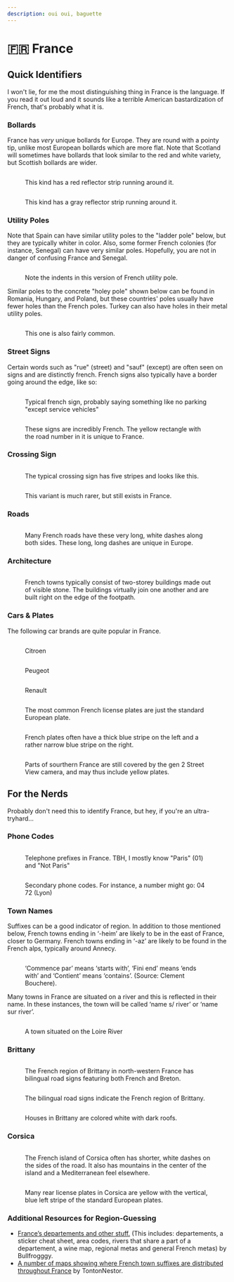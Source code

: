```yaml
---
description: oui oui, baguette
---
```


# 🇫🇷 France

## Quick Identifiers

I won't lie, for me the most distinguishing thing in France is the language. If you read it out loud and it sounds like a terrible American bastardization of French, that's probably what it is.

### Bollards

France has _very_ unique bollards for Europe. They are round with a pointy tip, unlike most European bollards which are more flat. Note that Scotland will sometimes have bollards that look similar to the red and white variety, but Scottish bollards are wider.

<div>

<figure><img src="../../../.gitbook/assets/French_Bollard_2.png" alt=""><figcaption><p>This kind has a red reflector strip running around it.</p></figcaption></figure>

 

<figure><img src="../../../.gitbook/assets/French_Bollard_1.png" alt=""><figcaption><p>This kind has a gray reflector strip running around it.</p></figcaption></figure>

</div>

### Utility Poles

Note that Spain can have similar utility poles to the "ladder pole" below, but they are typically whiter in color. Also, some former French colonies (for instance, Senegal) can have very similar poles. Hopefully, you are not in danger of confusing France and Senegal.

<figure><img src="../../../.gitbook/assets/French_Ladder_Pole.png" alt=""><figcaption><p>Note the indents in this version of French utility pole.</p></figcaption></figure>

Similar poles to the concrete "holey pole" shown below can be found in Romania, Hungary, and Poland, but these countries' poles usually have fewer holes than the French poles. Turkey can also have holes in their metal utility poles.

<figure><img src="../../../.gitbook/assets/French_Holey_Pole.png" alt=""><figcaption><p>This one is also fairly common.</p></figcaption></figure>

### Street Signs

Certain words such as "rue" (street) and "sauf" (except) are often seen on signs and are distinctly french. French signs also typically have a border going around the edge, like so:

<figure><img src="../../../.gitbook/assets/French_Sign.png" alt=""><figcaption><p>Typical french sign, probably saying something like no parking "except service vehicles"</p></figcaption></figure>

<figure><img src="../../../.gitbook/assets/French_Signs.png" alt=""><figcaption><p>These signs are incredibly French. The yellow rectangle with the road number in it is unique to France.</p></figcaption></figure>

### Crossing Sign

<div>

<figure><img src="../../../.gitbook/assets/French_Crossing.png" alt=""><figcaption><p>The typical crossing sign has five stripes and looks like this.</p></figcaption></figure>

 

<figure><img src="../../../.gitbook/assets/French_Crossing_Variant.png" alt=""><figcaption><p>This variant is much rarer, but still exists in France.</p></figcaption></figure>

</div>

### Roads

<figure><img src="../../../.gitbook/assets/French_Long_Dashes.png" alt=""><figcaption><p>Many French roads have these very long, white dashes along both sides. These long, long dashes are unique in Europe.</p></figcaption></figure>

### Architecture

<figure><img src="../../../.gitbook/assets/French_Town.png" alt=""><figcaption><p>French towns typically consist of two-storey buildings made out of visible stone. The buildings virtually join one another and are built right on the edge of the footpath.</p></figcaption></figure>

### Cars & Plates

The following car brands are quite popular in France.

<div>

<figure><img src="../../../.gitbook/assets/Car_Citreon.png" alt=""><figcaption><p>Citroen</p></figcaption></figure>

 

<figure><img src="../../../.gitbook/assets/Car_Peugeot.png" alt=""><figcaption><p>Peugeot</p></figcaption></figure>

 

<figure><img src="../../../.gitbook/assets/Car_Renault.png" alt=""><figcaption><p>Renault</p></figcaption></figure>

</div>

<figure><img src="../../../.gitbook/assets/French_Plate_Common.png" alt=""><figcaption><p>The most common French license plates are just the standard European plate.</p></figcaption></figure>

<div>

<figure><img src="../../../.gitbook/assets/French_Plate.png" alt=""><figcaption><p>French plates often have a thick blue stripe on the left and a rather narrow blue stripe on the right.</p></figcaption></figure>

 

<figure><img src="../../../.gitbook/assets/French_Plate_Yellow.png" alt=""><figcaption><p>Parts of sourthern France are still covered by the gen 2 Street View camera, and may thus include yellow plates.</p></figcaption></figure>

</div>

## For the Nerds

Probably don't need this to identify France, but hey, if you're an ultra-tryhard...

### Phone Codes

<figure><img src="../../../.gitbook/assets/French_Phone_Codes.png" alt=""><figcaption><p>Telephone prefixes in France. TBH, I mostly know "Paris"  (01) and "Not Paris"</p></figcaption></figure>

<figure><img src="../../../.gitbook/assets/French_Phone_Second.png" alt=""><figcaption><p>Secondary phone codes. For instance, a number might go: 04 72 (Lyon)</p></figcaption></figure>

### Town Names

Suffixes can be a good indicator of region. In addition to those mentioned below, French towns ending in ‘-heim’ are likely to be in the east of France, closer to Germany. French towns ending in ‘-az’ are likely to be found in the French alps, typically around Annecy.

<figure><img src="../../../.gitbook/assets/France_Town_Endings.png" alt=""><figcaption><p>‘Commence par’ means ‘starts with’, ‘Fini end’ means ‘ends with’ and ‘Contient’ means ‘contains’. (Source: Clement Bouchere).</p></figcaption></figure>

Many towns in France are situated on a river and this is reflected in their name. In these instances, the town will be called ‘name s/ river’ or ‘name sur river’.

<figure><img src="../../../.gitbook/assets/French_River.png" alt=""><figcaption><p>A town situated on the Loire River</p></figcaption></figure>

### Brittany

<div>

<figure><img src="../../../.gitbook/assets/Brittany_Map.png" alt=""><figcaption><p>The French region of Brittany in north-western France has bilingual road signs featuring both French and Breton.</p></figcaption></figure>

 

<figure><img src="../../../.gitbook/assets/Brittany_Sign.png" alt=""><figcaption><p>The bilingual road signs indicate the French region of Brittany.</p></figcaption></figure>

</div>

<figure><img src="../../../.gitbook/assets/Brittany_Houses.png" alt=""><figcaption><p>Houses in Brittany are colored white with dark roofs.</p></figcaption></figure>

### Corsica

<figure><img src="../../../.gitbook/assets/Corsica_Landscape.png" alt=""><figcaption><p>The French island of Corsica often has shorter, white dashes on the sides of the road. It also has mountains in the center of the island and a Mediterranean feel elsewhere.</p></figcaption></figure>

<figure><img src="../../../.gitbook/assets/Corsica_Plate.png" alt=""><figcaption><p>Many rear license plates in Corsica are yellow with the vertical, blue left stripe of the standard European plates.</p></figcaption></figure>

### Additional Resources for Region-Guessing

* [France’s departements and other stuff.](https://docs.google.com/spreadsheets/d/1H9OMVjgmyLuUD9zcoA9nhfOz4Mrf6C-ydjXFImOd22w/edit#gid=0) (This includes: departements, a sticker cheat sheet, area codes, rivers that share a part of a departement, a wine map, regional metas and general French metas) by Bullfrogggy.
* [A number of maps showing where French town suffixes are distributed throughout France](https://imgur.com/a/blfQT3m) by TontonNestor.
